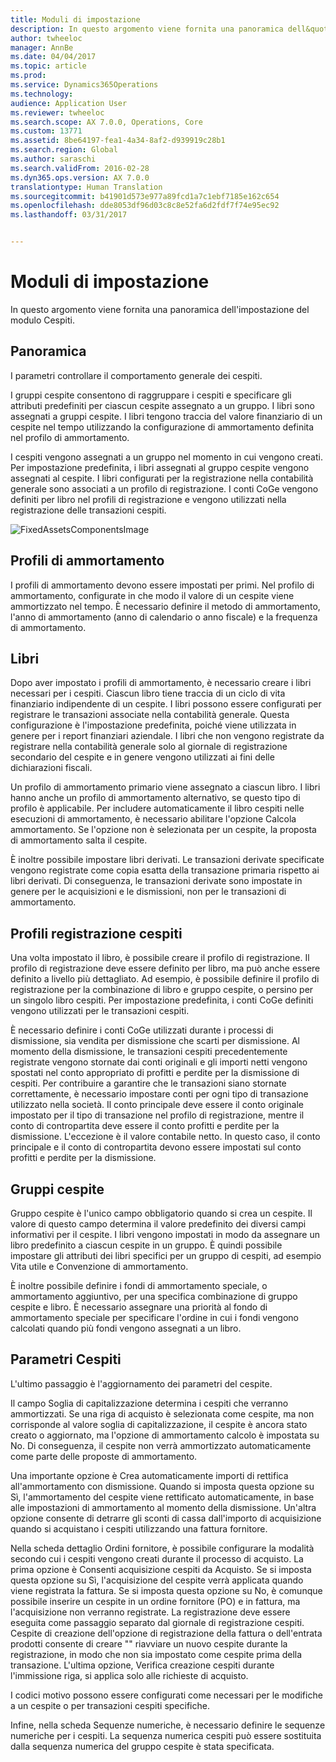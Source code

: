 ```yaml
---
title: Moduli di impostazione
description: In questo argomento viene fornita una panoramica dell&quot;impostazione del modulo Cespiti.
author: twheeloc
manager: AnnBe
ms.date: 04/04/2017
ms.topic: article
ms.prod: 
ms.service: Dynamics365Operations
ms.technology: 
audience: Application User
ms.reviewer: twheeloc
ms.search.scope: AX 7.0.0, Operations, Core
ms.custom: 13771
ms.assetid: 8be64197-fea1-4a34-8af2-d939919c28b1
ms.search.region: Global
ms.author: saraschi
ms.search.validFrom: 2016-02-28
ms.dyn365.ops.version: AX 7.0.0
translationtype: Human Translation
ms.sourcegitcommit: b41901d573e977a89fcd1a7c1ebf7185e162c654
ms.openlocfilehash: dde8053df96d03c8c8e52fa6d2fdf7f74e95ec92
ms.lasthandoff: 03/31/2017


---
```


# <a name="set-up-fixed-assets"></a>Moduli di impostazione

In questo argomento viene fornita una panoramica dell'impostazione del modulo Cespiti.

<a name="overview"></a>Panoramica
--------
I parametri controllare il comportamento generale dei cespiti.

I gruppi cespite consentono di raggruppare i cespiti e specificare gli attributi predefiniti per ciascun cespite assegnato a un gruppo. I libri sono assegnati a gruppi cespite. I libri tengono traccia del valore finanziario di un cespite nel tempo utilizzando la configurazione di ammortamento definita nel profilo di ammortamento.

I cespiti vengono assegnati a un gruppo nel momento in cui vengono creati. Per impostazione predefinita, i libri assegnati al gruppo cespite vengono assegnati al cespite. I libri configurati per la registrazione nella contabilità generale sono associati a un profilo di registrazione. I conti CoGe vengono definiti per libro nel profili di registrazione e vengono utilizzati nella registrazione delle transazioni cespiti. 

![FixedAssetsComponentsImage](./media/FAComponents_Updated.png)

## <a name="depreciation-profiles"></a>Profili di ammortamento
I profili di ammortamento devono essere impostati per primi. Nel profilo di ammortamento, configurate in che modo il valore di un cespite viene ammortizzato nel tempo. È necessario definire il metodo di ammortamento, l'anno di ammortamento (anno di calendario o anno fiscale) e la frequenza di ammortamento.

## <a name="books"></a>Libri
Dopo aver impostato i profili di ammortamento, è necessario creare i libri necessari per i cespiti. Ciascun libro tiene traccia di un ciclo di vita finanziario indipendente di un cespite. I libri possono essere configurati per registrare le transazioni associate nella contabilità generale. Questa configurazione è l'impostazione predefinita, poiché viene utilizzata in genere per i report finanziari aziendale. I libri che non vengono registrate da registrare nella contabilità generale solo al giornale di registrazione secondario del cespite e in genere vengono utilizzati ai fini delle dichiarazioni fiscali.

Un profilo di ammortamento primario viene assegnato a ciascun libro. I libri hanno anche un profilo di ammortamento alternativo, se questo tipo di profilo è applicabile. Per includere automaticamente il libro cespiti nelle esecuzioni di ammortamento, è necessario abilitare l'opzione Calcola ammortamento. Se l'opzione non è selezionata per un cespite, la proposta di ammortamento salta il cespite.

È inoltre possibile impostare libri derivati. Le transazioni derivate specificate vengono registrate come copia esatta della transazione primaria rispetto ai libri derivati. Di conseguenza, le transazioni derivate sono impostate in genere per le acquisizioni e le dismissioni, non per le transazioni di ammortamento.

## <a name="fixed-asset-posting-profiles"></a>Profili registrazione cespiti
Una volta impostato il libro, è possibile creare il profilo di registrazione. Il profilo di registrazione deve essere definito per libro, ma può anche essere definito a livello più dettagliato. Ad esempio, è possibile definire il profilo di registrazione per la combinazione di libro e gruppo cespite, o persino per un singolo libro cespiti. Per impostazione predefinita, i conti CoGe definiti vengono utilizzati per le transazioni cespiti.

È necessario definire i conti CoGe utilizzati durante i processi di dismissione, sia vendita per dismissione che scarti per dismissione. Al momento della dismissione, le transazioni cespiti precedentemente registrate vengono stornate dai conti originali e gli importi netti vengono spostati nel conto appropriato di profitti e perdite per la dismissione di cespiti. Per contribuire a garantire che le transazioni siano stornate correttamente, è necessario impostare conti per ogni tipo di transazione utilizzato nella società. Il conto principale deve essere il conto originale impostato per il tipo di transazione nel profilo di registrazione, mentre il conto di contropartita deve essere il conto profitti e perdite per la dismissione. L'eccezione è il valore contabile netto. In questo caso, il conto principale e il conto di contropartita devono essere impostati sul conto profitti e perdite per la dismissione.

## <a name="fixed-asset-groups"></a>Gruppi cespite
Gruppo cespite è l'unico campo obbligatorio quando si crea un cespite. Il valore di questo campo determina il valore predefinito dei diversi campi informativi per il cespite. I libri vengono impostati in modo da assegnare un libro predefinito a ciascun cespite in un gruppo. È quindi possibile impostare gli attributi dei libri specifici per un gruppo di cespiti, ad esempio Vita utile e Convenzione di ammortamento.

È inoltre possibile definire i fondi di ammortamento speciale, o ammortamento aggiuntivo, per una specifica combinazione di gruppo cespite e libro. È necessario assegnare una priorità al fondo di ammortamento speciale per specificare l'ordine in cui i fondi vengono calcolati quando più fondi vengono assegnati a un libro.

## <a name="fixed-asset-parameters"></a>Parametri Cespiti
L'ultimo passaggio è l'aggiornamento dei parametri del cespite.

Il campo Soglia di capitalizzazione determina i cespiti che verranno ammortizzati. Se una riga di acquisto è selezionata come cespite, ma non corrisponde al valore soglia di capitalizzazione, il cespite è ancora stato creato o aggiornato, ma l'opzione di ammortamento calcolo è impostata su No. Di conseguenza, il cespite non verrà ammortizzato automaticamente come parte delle proposte di ammortamento.

Una importante opzione è Crea automaticamente importi di rettifica all'ammortamento con dismissione. Quando si imposta questa opzione su Sì, l'ammortamento del cespite viene rettificato automaticamente, in base alle impostazioni di ammortamento al momento della dismissione. Un'altra opzione consente di detrarre gli sconti di cassa dall'importo di acquisizione quando si acquistano i cespiti utilizzando una fattura fornitore.

Nella scheda dettaglio Ordini fornitore, è possibile configurare la modalità secondo cui i cespiti vengono creati durante il processo di acquisto. La prima opzione è Consenti acquisizione cespiti da Acquisto. Se si imposta questa opzione su Sì, l'acquisizione del cespite verrà applicata quando viene registrata la fattura. Se si imposta questa opzione su No, è comunque possibile inserire un cespite in un ordine fornitore (PO) e in fattura, ma l'acquisizione non verranno registrate. La registrazione deve essere eseguita come passaggio separato dal giornale di registrazione cespiti. Cespite di creazione dell'opzione di registrazione della fattura o dell'entrata prodotti consente di creare "" riavviare un nuovo cespite durante la registrazione, in modo che non sia impostato come cespite prima della transazione. L'ultima opzione, Verifica creazione cespiti durante l'immissione riga, si applica solo alle richieste di acquisto.

I codici motivo possono essere configurati come necessari per le modifiche a un cespite o per transazioni cespiti specifiche.

Infine, nella scheda Sequenze numeriche, è necessario definire le sequenze numeriche per i cespiti. La sequenza numerica cespiti può essere sostituita dalla sequenza numerica del gruppo cespite è stata specificata.


